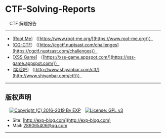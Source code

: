 # CTF-Solving-Reports
　CTF 解题报告

------

- [[Root Me](https://github.com/lyy289065406/CTF-Solving-Reports/tree/master/rootme)] （[https://www.root-me.org/](https://www.root-me.org/)）
- [[CG-CTF](https://github.com/lyy289065406/CTF-Solving-Reports/tree/master/cg-ctf)] （[https://cgctf.nuptsast.com/challenges](https://cgctf.nuptsast.com/challenges)）
- [[XSS Game](https://github.com/lyy289065406/CTF-Solving-Reports/tree/master/xss-game)] （[https://xss-game.appspot.com/](https://xss-game.appspot.com/)）
- [[实验吧](https://github.com/lyy289065406/CTF-Solving-Reports/tree/master/shiyanbar)] （[http://www.shiyanbar.com/ctf/](http://www.shiyanbar.com/ctf/)）

------

## 版权声明

　[![Copyright (C) 2016-2019 By EXP](https://img.shields.io/badge/Copyright%20(C)-2006~2019%20By%20EXP-blue.svg)](http://exp-blog.com)　[![License: GPL v3](https://img.shields.io/badge/License-GPL%20v3-blue.svg)](https://www.gnu.org/licenses/gpl-3.0)
  

- Site: [http://exp-blog.com](http://exp-blog.com) 
- Mail: <a href="mailto:289065406@qq.com?subject=[EXP's Github]%20Your%20Question%20（请写下您的疑问）&amp;body=What%20can%20I%20help%20you?%20（需要我提供什么帮助吗？）">289065406@qq.com</a>


------
